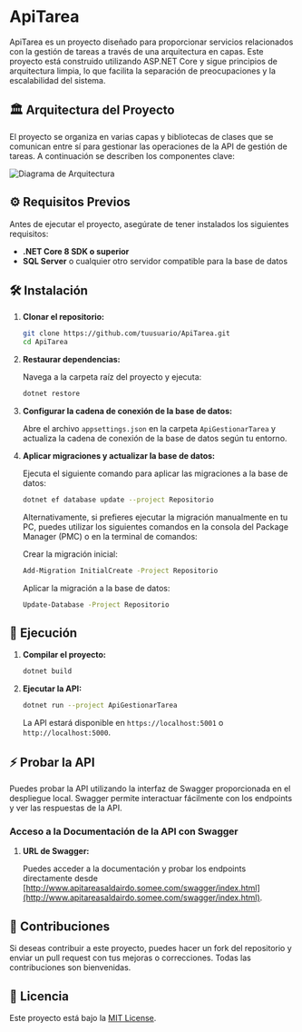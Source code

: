 # ApiTarea

ApiTarea es un proyecto diseñado para proporcionar servicios relacionados con la gestión de tareas a través de una arquitectura en capas. Este proyecto está construido utilizando ASP.NET Core y sigue principios de arquitectura limpia, lo que facilita la separación de preocupaciones y la escalabilidad del sistema.

## 🏛️ Arquitectura del Proyecto

El proyecto se organiza en varias capas y bibliotecas de clases que se comunican entre sí para gestionar las operaciones de la API de gestión de tareas. A continuación se describen los componentes clave:

![Diagrama de Arquitectura]()

## ⚙️ Requisitos Previos

Antes de ejecutar el proyecto, asegúrate de tener instalados los siguientes requisitos:

- **.NET Core 8 SDK o superior**
- **SQL Server** o cualquier otro servidor compatible para la base de datos

## 🛠️ Instalación

1. **Clonar el repositorio:**

    ```bash
    git clone https://github.com/tuusuario/ApiTarea.git
    cd ApiTarea
    ```

2. **Restaurar dependencias:**

    Navega a la carpeta raíz del proyecto y ejecuta:

    ```bash
    dotnet restore
    ```

3. **Configurar la cadena de conexión de la base de datos:**

    Abre el archivo `appsettings.json` en la carpeta `ApiGestionarTarea` y actualiza la cadena de conexión de la base de datos según tu entorno.

4. **Aplicar migraciones y actualizar la base de datos:**

    Ejecuta el siguiente comando para aplicar las migraciones a la base de datos:

    ```bash
    dotnet ef database update --project Repositorio
    ```

    Alternativamente, si prefieres ejecutar la migración manualmente en tu PC, puedes utilizar los siguientes comandos en la consola del Package Manager (PMC) o en la terminal de comandos:

    Crear la migración inicial:

    ```bash
    Add-Migration InitialCreate -Project Repositorio
    ```

    Aplicar la migración a la base de datos:

    ```bash
    Update-Database -Project Repositorio
    ```

## 🚀 Ejecución

1. **Compilar el proyecto:**

    ```bash
    dotnet build
    ```

2. **Ejecutar la API:**

    ```bash
    dotnet run --project ApiGestionarTarea
    ```

    La API estará disponible en `https://localhost:5001` o `http://localhost:5000`.

## ⚡ Probar la API

Puedes probar la API utilizando la interfaz de Swagger proporcionada en el despliegue local. Swagger permite interactuar fácilmente con los endpoints y ver las respuestas de la API.

### Acceso a la Documentación de la API con Swagger

1. **URL de Swagger:**

    Puedes acceder a la documentación y probar los endpoints directamente desde [http://www.apitareasaldairdo.somee.com/swagger/index.html](http://www.apitareasaldairdo.somee.com/swagger/index.html).

## 🤝 Contribuciones

Si deseas contribuir a este proyecto, puedes hacer un fork del repositorio y enviar un pull request con tus mejoras o correcciones. Todas las contribuciones son bienvenidas.

## 📄 Licencia

Este proyecto está bajo la [MIT License](https://opensource.org/licenses/MIT).
